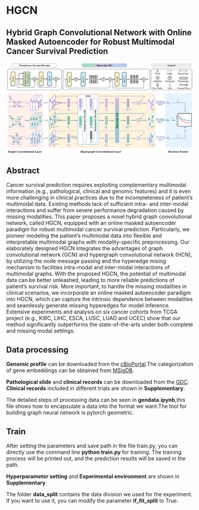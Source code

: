 # HGCN
## Hybrid Graph Convolutional Network with Online Masked Autoencoder for Robust Multimodal Cancer Survival Prediction

![Image text](https://github.com/lin-lcx/HGCN/blob/main/overview.png)

## Abstract

Cancer survival prediction requires exploiting complementary multimodal information (e.g., pathological, clinical and genomic features) and it is even more challenging in clinical practices due to the incompleteness of patient’s multimodal data. Existing methods lack of sufficient intra- and inter-modal interactions and suffer from severe performance degradation caused by missing modalities. This paper proposes a novel hybrid graph convolutional network, called HGCN, equipped with an online masked autoencoder paradigm for robust multimodal cancer survival prediction. Particularly, we pioneer modeling the patient’s multimodal data into flexible and interpretable multimodal graphs with modality-specific preprocessing. Our elaborately designed HGCN integrates the advantages of graph convolutional network (GCN) and hypergraph convolutional network (HCN), by utilizing the node message passing and the hyperedge mixing mechanism to facilities intra-modal and inter-modal interactions of multimodal graphs. With the proposed HGCN, the potential of multimodal data can be better unleashed, leading to more reliable predictions of patient’s survival risk. More important, to handle the missing modalities in clinical scenarios, we incorporate an online masked autoencoder paradigm into HGCN, which can capture the intrinsic dependence between modalities and seamlessly generate missing hyperedges for model inference. Extensive experiments and analysis on six cancer cohorts from TCGA project (e.g., KIRC, LIHC, ESCA, LUSC, LUAD and UCEC) show that our method significantly outperforms the state-of-the-arts under both complete and missing modal settings.

## Data processing
**Genomic profile** can be downloaded from the [cBioPortal](https://www.cbioportal.org/).The categorization of gene embeddings can be obtained from [MSigDB](https://www.gseamsigdb.org/gsea/msigdb/gene_families.jsp?ex=1).


**Pathological slide** and **clinical records** can be downloaded from the [GDC](https://portal.gdc.cancer.gov/).
**Clinical records** included in different trials are shown in **Supplementary**.

The detailed steps of processing data can be seen in **gendata.ipynb**,this file shows how to encapsulate a data into the format we want.The tool for building graph neural network is pytorch geometric.



## Train
After setting the parameters and save path in the file train.py, you can directly use the command line **python train.py** for training. The training process will be printed out, and the prediction results will be saved in the path.

**Hyperparameter setting** and **Experimental environment** are shown in **Supplementary**.

The folder **data_split** contains the data division we used for the experiment. If you want to use it, you can modify the parameter **if_fit_split** to True.

